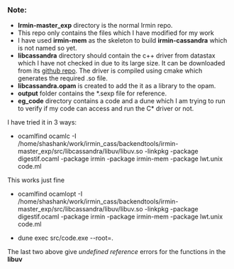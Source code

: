 ### Note:
* **Irmin-master_exp** directory is the normal Irmin repo.
* This repo only contains the files which I have modified for my work
* I have used **irmin-mem** as the skeleton to build **irmin-cassandra** which is not named so yet. 
* **libcassandra** directory should contain the c++ driver from datastax which I have not checked in due to its large size. It can be downloaded from its [github repo](https://github.com/datastax/cpp-driver). The driver is compiled using cmake which generates the required .so file.
* **libcassandra.opam** is created to add the it as a library to the opam.
* **output** folder contains the *.sexp file for reference.
* **eg_code** directory contains a code and a dune which I am trying to run to verify if my code can access and run the C* driver or not.

I have tried it in 3 ways:
+ ocamlfind ocamlc -I /home/shashank/work/irmin_cass/backendtools/irmin-master_exp/src/libcassandra/libuv/libuv.so -linkpkg -package digestif.ocaml -package irmin -package irmin-mem -package lwt.unix code.ml

This works just fine

+ ocamlfind ocamlopt -I /home/shashank/work/irmin_cass/backendtools/irmin-master_exp/src/libcassandra/libuv/libuv.so -linkpkg -package digestif.ocaml -package irmin -package irmin-mem -package lwt.unix code.ml

+ dune exec src/code.exe --root=.

The last two above give _undefined reference_ errors for the functions in the **libuv**
